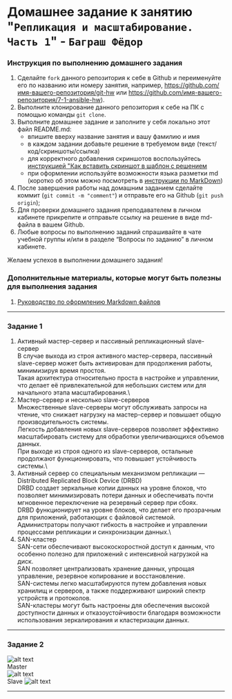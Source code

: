 # Домашнее задание к занятию "`Репликация и масштабирование. Часть 1`" - `Баграш Фёдор`


### Инструкция по выполнению домашнего задания

   1. Сделайте `fork` данного репозитория к себе в Github и переименуйте его по названию или номеру занятия, например, https://github.com/имя-вашего-репозитория/git-hw или  https://github.com/имя-вашего-репозитория/7-1-ansible-hw).
   2. Выполните клонирование данного репозитория к себе на ПК с помощью команды `git clone`.
   3. Выполните домашнее задание и заполните у себя локально этот файл README.md:
      - впишите вверху название занятия и вашу фамилию и имя
      - в каждом задании добавьте решение в требуемом виде (текст/код/скриншоты/ссылка)
      - для корректного добавления скриншотов воспользуйтесь [инструкцией "Как вставить скриншот в шаблон с решением](https://github.com/netology-code/sys-pattern-homework/blob/main/screen-instruction.md) 
      - при оформлении используйте возможности языка разметки md (коротко об этом можно посмотреть в [инструкции  по MarkDown](https://github.com/netology-code/sys-pattern-homework/blob/main/md-instruction.md))
   4. После завершения работы над домашним заданием сделайте коммит (`git commit -m "comment"`) и отправьте его на Github (`git push origin`);
   5. Для проверки домашнего задания преподавателем в личном кабинете прикрепите и отправьте ссылку на решение в виде md-файла в вашем Github.
   6. Любые вопросы по выполнению заданий спрашивайте в чате учебной группы и/или в разделе “Вопросы по заданию” в личном кабинете.
   
Желаем успехов в выполнении домашнего задания!
   
### Дополнительные материалы, которые могут быть полезны для выполнения задания

1. [Руководство по оформлению Markdown файлов](https://gist.github.com/Jekins/2bf2d0638163f1294637#Code)

---

### Задание 1

1. Активный мастер-сервер и пассивный репликационный slave-сервер\
В случае выхода из строя активного мастер-сервера, пассивный slave-сервер может быть активирован для продолжения работы, минимизируя время простоя.\
Такая архитектура относительно проста в настройке и управлении, что делает её привлекательной для небольших систем или для начального этапа масштабирования.\
2. Мастер-сервер и несколько slave-серверов\
Множественные slave-серверы могут обслуживать запросы на чтение, что снижает нагрузку на мастер-сервер и повышает общую производительность системы.\
Легкость добавления новых slave-серверов позволяет эффективно масштабировать систему для обработки увеличивающихся объемов данных.\
При выходе из строя одного из slave-серверов, остальные продолжают функционировать, что повышает устойчивость системы.\
3. Активный сервер со специальным механизмом репликации — Distributed Replicated Block Device (DRBD)\
DRBD создает зеркальные копии данных на уровне блоков, что позволяет минимизировать потери данных и обеспечивать почти мгновенное переключение на резервный сервер при сбоях.\
DRBD функционирует на уровне блоков, что делает его прозрачным для приложений, работающих с файловой системой.\
Администраторы получают гибкость в настройке и управлении процессами репликации и синхронизации данных.\
4. SAN-кластер\
SAN-сети обеспечивают высокоскоростной доступ к данным, что особенно полезно для приложений с интенсивной нагрузкой на диск.\
SAN позволяет централизовать хранение данных, упрощая управление, резервное копирование и восстановление.\
SAN-системы легко масштабируются путем добавления новых хранилищ и серверов, а также поддерживают широкий спектр устройств и протоколов.\
SAN-кластеры могут быть настроены для обеспечения высокой доступности данных и отказоустойчивости благодаря возможности использования зеркалирования и кластеризации данных.

--- 
### Задание 2

![[alt text](https://github.com/tud777777/git_homework/main/img/image1.png)](https://github.com/tud777777/git_homework/blob/main/img/image10.png)\
Master\
![[alt text](https://github.com/tud777777/git_homework/main/img/image1.png)](https://github.com/tud777777/git_homework/blob/main/img/image20.png)\
Slave
![[alt text](https://github.com/tud777777/git_homework/main/img/image1.png)](https://github.com/tud777777/git_homework/blob/main/img/image30.png)


--- 



